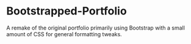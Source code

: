 # Bootstrapped-Portfolio
A remake of the original portfolio primarily using Bootstrap with a small amount of CSS for general formatting tweaks.
